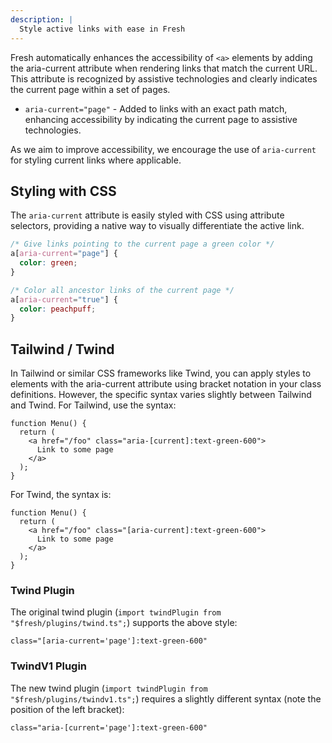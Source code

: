 ```yaml
---
description: |
  Style active links with ease in Fresh
---
```


Fresh automatically enhances the accessibility of `<a>` elements by adding the
aria-current attribute when rendering links that match the current URL. This
attribute is recognized by assistive technologies and clearly indicates the
current page within a set of pages.

- `aria-current="page"` - Added to links with an exact path match, enhancing
  accessibility by indicating the current page to assistive technologies.

As we aim to improve accessibility, we encourage the use of `aria-current` for
styling current links where applicable.

## Styling with CSS

The `aria-current` attribute is easily styled with CSS using attribute
selectors, providing a native way to visually differentiate the active link.

```css static/styles.css
/* Give links pointing to the current page a green color */
a[aria-current="page"] {
  color: green;
}

/* Color all ancestor links of the current page */
a[aria-current="true"] {
  color: peachpuff;
}
```

## Tailwind / Twind

In Tailwind or similar CSS frameworks like Twind, you can apply styles to
elements with the ﻿aria-current attribute using bracket notation in your class
definitions. However, the specific syntax varies slightly between Tailwind and
Twind. For Tailwind, use the syntax:

```tsx component/Menu.tsx
function Menu() {
  return (
    <a href="/foo" class="aria-[current]:text-green-600">
      Link to some page
    </a>
  );
}
```

For Twind, the syntax is:

```tsx component/Menu.tsx
function Menu() {
  return (
    <a href="/foo" class="[aria-current]:text-green-600">
      Link to some page
    </a>
  );
}
```

### Twind Plugin

The original twind plugin (`import twindPlugin from "$fresh/plugins/twind.ts";`)
supports the above style:

```tsx routes/page.tsx
class="[aria-current='page']:text-green-600"
```

### TwindV1 Plugin

The new twind plugin (`import twindPlugin from "$fresh/plugins/twindv1.ts";`)
requires a slightly different syntax (note the position of the left bracket):

```tsx routes/page.tsx
class="aria-[current='page']:text-green-600"
```

